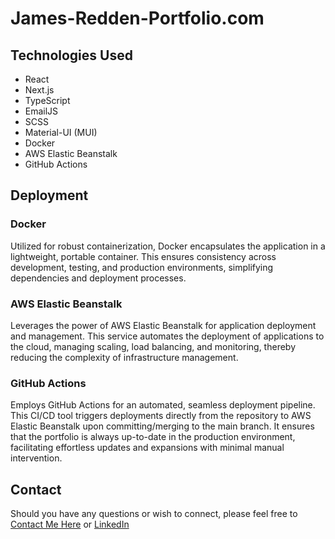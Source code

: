 # James-Redden-Portfolio.com

## Technologies Used
* React
* Next.js
* TypeScript
* EmailJS
* SCSS
* Material-UI (MUI)
* Docker
* AWS Elastic Beanstalk
* GitHub Actions

## Deployment
### Docker
Utilized for robust containerization, Docker encapsulates the application in a lightweight, portable container. This ensures consistency across development, testing, and production environments, simplifying dependencies and deployment processes.

### AWS Elastic Beanstalk
Leverages the power of AWS Elastic Beanstalk for application deployment and management. This service automates the deployment of applications to the cloud, managing scaling, load balancing, and monitoring, thereby reducing the complexity of infrastructure management.

### GitHub Actions
Employs GitHub Actions for an automated, seamless deployment pipeline. This CI/CD tool triggers deployments directly from the repository to AWS Elastic Beanstalk upon committing/merging to the main branch. It ensures that the portfolio is always up-to-date in the production environment, facilitating effortless updates and expansions with minimal manual intervention.

## Contact
Should you have any questions or wish to connect, please feel free to [Contact Me Here](<Portfolio URL Here>) or [LinkedIn](<LinkedIn URL Here>)


